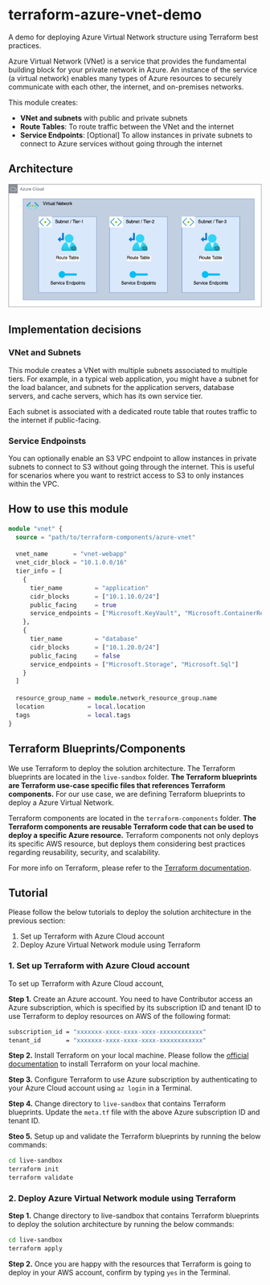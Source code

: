 # terraform-azure-vnet-demo

A demo for deploying Azure Virtual Network structure using Terraform best practices.

Azure Virtual Network (VNet) is a service that provides the fundamental building block for your private network in Azure. An instance of the service (a virtual network) enables many types of Azure resources to securely communicate with each other, the internet, and on-premises networks.

This module creates:

- **VNet and subnets** with public and private subnets
- **Route Tables**: To route traffic between the VNet and the internet
- **Service Endpoints**: [Optional] To allow instances in private subnets to connect to Azure services without going through the internet

## Architecture

![alt text](./terraform-components/azure-vnet/images/vnet.png)

## Implementation decisions

### VNet and Subnets

This module creates a VNet with multiple subnets associated to multiple tiers. For example, in a typical web application, you might have a subnet for the load balancer, and subnets for the application servers, database servers, and cache servers, which has its own service tier.

Each subnet is associated with a dedicated route table that routes traffic to the internet if public-facing.

### Service Endpoinsts

You can optionally enable an S3 VPC endpoint to allow instances in private subnets to connect to S3 without going through the internet. This is useful for scenarios where you want to restrict access to S3 to only instances within the VPC.

## How to use this module

```terraform
module "vnet" {
  source = "path/to/terraform-components/azure-vnet"

  vnet_name       = "vnet-webapp"
  vnet_cidr_block = "10.1.0.0/16"
  tier_info = [
    {
      tier_name         = "application"
      cidr_blocks       = ["10.1.10.0/24"]
      public_facing     = true
      service_endpoints = ["Microsoft.KeyVault", "Microsoft.ContainerRegistry"]
    },
    {
      tier_name         = "database"
      cidr_blocks       = ["10.1.20.0/24"]
      public_facing     = false
      service_endpoints = ["Microsoft.Storage", "Microsoft.Sql"]
    }
  ]

  resource_group_name = module.network_resource_group.name
  location            = local.location
  tags                = local.tags
}
```

## Terraform Blueprints/Components

We use Terraform to deploy the solution architecture. The Terraform blueprints are located in the `live-sandbox` folder. **The Terraform blueprints are Terraform use-case specific files that references Terraform components.** For our use case, we are defining Terraform blueprints to deploy a Azure Virtual Network.

Terraform components are located in the `terraform-components` folder. **The Terraform components are reusable Terraform code that can be used to deploy a specific Azure resource.** Terraform components not only deploys its specific AWS resource, but deploys them considering best practices regarding reusability, security, and scalability.

For more info on Terraform, please refer to the [Terraform documentation](https://www.terraform.io/docs/language/index.html).

## Tutorial

Please follow the below tutorials to deploy the solution architecture in the previous section:

1. Set up Terraform with Azure Cloud account
2. Deploy Azure Virtual Network module using Terraform

### 1. Set up Terraform with Azure Cloud account

To set up Terraform with Azure Cloud account,

**Step 1.** Create an Azure account. You need to have Contributor access an Azure subscription, which is specified by its subscription ID and tenant ID to use Terraform to deploy resources on AWS of the following format:

```bash
subscription_id = "xxxxxxx-xxxx-xxxx-xxxx-xxxxxxxxxxxx"
tenant_id       = "xxxxxxx-xxxx-xxxx-xxxx-xxxxxxxxxxxx"
```

**Step 2.** Install Terraform on your local machine. Please follow the [official documentation](https://learn.hashicorp.com/tutorials/terraform/install-cli) to install Terraform on your local machine.

**Step 3.** Configure Terraform to use Azure subscription by authenticating to your Azure Cloud account using `az login` in a Terminal.

**Step 4.** Change directory to `live-sandbox` that contains Terraform blueprints. Update the `meta.tf` file with the above Azure subscription ID and tenant ID.

**Steo 5.** Setup up and validate the Terraform blueprints by running the below commands:

```bash
cd live-sandbox
terraform init
terraform validate
```

### 2. Deploy Azure Virtual Network module using Terraform

**Step 1.** Change directory to live-sandbox that contains Terraform blueprints to deploy the solution architecture by running the below commands:

```bash
cd live-sandbox
terraform apply
```

**Step 2.** Once you are happy with the resources that Terraform is going to deploy in your AWS account, confirm by typing `yes` in the Terminal.
